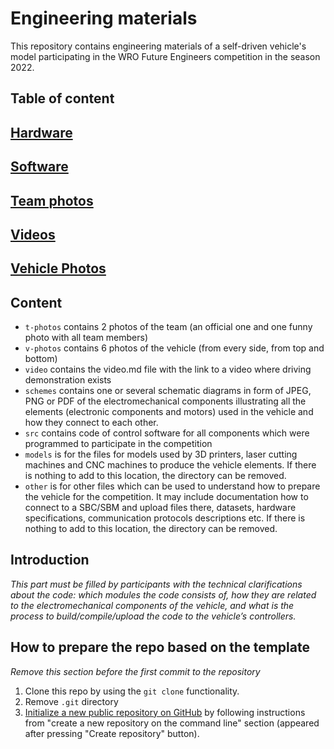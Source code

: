 Engineering materials
====

This repository contains engineering materials of a self-driven vehicle's model participating in the WRO Future Engineers competition in the season 2022.

## Table of content
## [Hardware](https://github.com/temiik/2025ChangeMakers/tree/main/other/All%20components)
## [Software](https://github.com/temiik/2025ChangeMakers/tree/main/src)
## [Team photos](https://github.com/temiik/2025ChangeMakers/tree/main/t-photos)
## [Videos](https://github.com/temiik/2025ChangeMakers/tree/main/video)
## [Vehicle Photos](https://github.com/temiik/2025ChangeMakers/tree/main/v-photos)









## Content

* `t-photos` contains 2 photos of the team (an official one and one funny photo with all team members)
* `v-photos` contains 6 photos of the vehicle (from every side, from top and bottom)
* `video` contains the video.md file with the link to a video where driving demonstration exists
* `schemes` contains one or several schematic diagrams in form of JPEG, PNG or PDF of the electromechanical components illustrating all the elements (electronic components and motors) used in the vehicle and how they connect to each other.
* `src` contains code of control software for all components which were programmed to participate in the competition
* `models` is for the files for models used by 3D printers, laser cutting machines and CNC machines to produce the vehicle elements. If there is nothing to add to this location, the directory can be removed.
* `other` is for other files which can be used to understand how to prepare the vehicle for the competition. It may include documentation how to connect to a SBC/SBM and upload files there, datasets, hardware specifications, communication protocols descriptions etc. If there is nothing to add to this location, the directory can be removed.

## Introduction

_This part must be filled by participants with the technical clarifications about the code: which modules the code consists of, how they are related to the electromechanical components of the vehicle, and what is the process to build/compile/upload the code to the vehicle’s controllers._

## How to prepare the repo based on the template

_Remove this section before the first commit to the repository_

1. Clone this repo by using the `git clone` functionality.
2. Remove `.git` directory
3. [Initialize a new public repository on GitHub](https://github.com/new) by following instructions from "create a new repository on the command line" section (appeared after pressing "Create repository" button).
